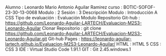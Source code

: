 Alumno              : Leonardo Mario Antonio Aguilar Ramirez
curso               : BOTIC-SOFOF-23-30-13-0068
Modulo              : 2
Sesión              : 3
Descripción Modulo  : Introducción A CSS
Tipo de evaluación  : Evaluación Modulo
Repositorio Git-hub : https://github.com/Leonardo-Aguilar-LARTECH/Evaluacion-M2S3-Leonardo-Aguilar
Clonar Repositorio  : git clone https://github.com/Leonardo-Aguilar-LARTECH/Evaluacion-M2S3-Leonardo-Aguilar.git
Git-hub Pages       : https://leonardo-aguilar-lartech.github.io/Evaluacion-M2S3-Leonardo-Aguilar/
HTML                : HTML 5
CSS                 : CSS 3
IDE                 : Virtual Studio Code 1.91.1
GIT                 : Git 2.45.windows.1